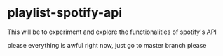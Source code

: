 # playlist-spotify-api
This will be to experiment and explore the functionalities of spotify's API

please everything is awful right now, just go to master branch please
